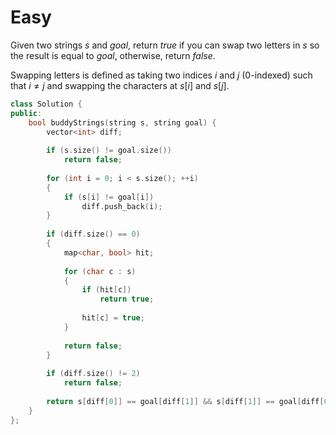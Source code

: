 # Easy

Given two strings $s$ and $goal$, return $true$ if you can swap two letters in $s$ so the result is equal to $goal$, otherwise, return $false$.

Swapping letters is defined as taking two indices $i$ and $j$ (0-indexed) such that $i \neq j$ and swapping the characters at $s[i]$ and $s[j]$.

```cpp
class Solution {
public:
    bool buddyStrings(string s, string goal) {
        vector<int> diff;
        
        if (s.size() != goal.size())
            return false;
        
        for (int i = 0; i < s.size(); ++i)
        {
            if (s[i] != goal[i])
                diff.push_back(i);
        }
        
        if (diff.size() == 0)
        {
            map<char, bool> hit;
            
            for (char c : s)
            {
                if (hit[c])
                    return true;
                
                hit[c] = true;
            }
            
            return false;
        }
        
        if (diff.size() != 2)
            return false;
        
        return s[diff[0]] == goal[diff[1]] && s[diff[1]] == goal[diff[0]];
    }
};
```
